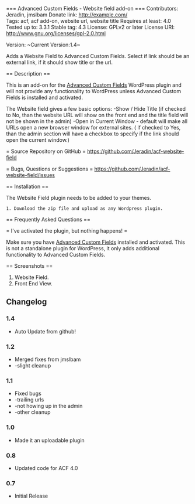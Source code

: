 === Advanced Custom Fields - Website field add-on ===
Contributors: Jeradin, jmslbam 
Donate link: http://example.com/  
Tags: acf, acf add-on, website url, website title
Requires at least: 4.0  
Tested up to: 3.3.1 
Stable tag: 4.3
License: GPLv2 or later
License URI: http://www.gnu.org/licenses/gpl-2.0.html

Version: ~Current Version:1.4~

Adds a Website Field to Advanced Custom Fields. Select if link should be an external link, if it should show title or the url.

== Description ==

This is an add-on for the [Advanced Custom Fields](http://wordpress.org/extend/plugins/advanced-custom-fields/)
WordPress plugin and will not provide any functionality to WordPress unless Advanced Custom Fields is installed
and activated.

The Website field gives a few basic options:
-Show / Hide Title (if checked to No, than the website URL will show on the front end and the title field will not be shown in the admin)
-Open in Current Window - default will make all URLs open a new browser window for external sites. ( if checked to Yes, than the admin section will have a checkbox to specify if the link should open the current window.)

= Source Repository on GitHub =
https://github.com/Jeradin/acf-website-field

= Bugs, Questions or Suggestions =
https://github.com/Jeradin/acf-website-field/issues


== Installation ==

The Website Field plugin needs to be added to your themes.

	1. Download the zip file and upload as any Wordpress plugin.
	
== Frequently Asked Questions ==

= I've activated the plugin, but nothing happens! =

Make sure you have [Advanced Custom Fields](http://wordpress.org/extend/plugins/advanced-custom-fields/) installed and
activated. This is not a standalone plugin for WordPress, it only adds additional functionality to Advanced Custom Fields.

== Screenshots ==

1. Website Field.
2. Front End View.

## Changelog ##

### 1.4 ###
* Auto Update from github!

### 1.2 ###
* Merged fixes from jmslbam
* -slight cleanup

### 1.1
* Fixed bugs
* -trailing urls
* -not howing up in the admin
* -other cleanup

### 1.0
* Made it an uploadable plugin

### 0.8
* Updated code for ACF 4.0

### 0.7
* Initial Release
